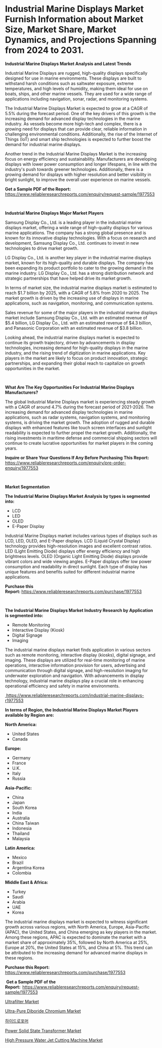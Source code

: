<p><h1>Industrial Marine Displays Market Furnish Information about Market Size, Market Share, Market Dynamics, and Projections Spanning from 2024 to 2031.</h1></p><p><strong>Industrial Marine Displays Market Analysis and Latest Trends</strong></p>
<p><p>Industrial Marine Displays are rugged, high-quality displays specifically designed for use in marine environments. These displays are built to withstand harsh conditions such as saltwater exposure, extreme temperatures, and high levels of humidity, making them ideal for use on boats, ships, and other marine vessels. They are used for a wide range of applications including navigation, sonar, radar, and monitoring systems.</p><p>The Industrial Marine Displays Market is expected to grow at a CAGR of 5.5% during the forecast period. One of the key drivers of this growth is the increasing demand for advanced display technologies in the marine industry. As vessels become more high-tech and complex, there is a growing need for displays that can provide clear, reliable information in challenging environmental conditions. Additionally, the rise of the Internet of Things (IoT) and smart ship technologies is expected to further boost the demand for industrial marine displays.</p><p>Another trend in the Industrial Marine Displays Market is the increasing focus on energy efficiency and sustainability. Manufacturers are developing displays with lower power consumption and longer lifespans, in line with the industry's push towards greener technologies. Additionally, there is a growing demand for displays with higher resolution and better visibility in bright sunlight, to improve the overall user experience on marine vessels.</p></p>
<p><strong>Get a Sample PDF of the Report:&nbsp;</strong> <a href="https://www.reliableresearchreports.com/enquiry/request-sample/1977553">https://www.reliableresearchreports.com/enquiry/request-sample/1977553</a></p>
<p>&nbsp;</p>
<p><strong>Industrial Marine Displays Major Market Players</strong></p>
<p><p>Samsung Display Co., Ltd. is a leading player in the industrial marine displays market, offering a wide range of high-quality displays for various marine applications. The company has a strong global presence and is known for its innovative display technologies. With a focus on research and development, Samsung Display Co., Ltd. continues to invest in new technologies to drive market growth.</p><p>LG Display Co., Ltd. is another key player in the industrial marine displays market, known for its high-quality and durable displays. The company has been expanding its product portfolio to cater to the growing demand in the marine industry. LG Display Co., Ltd. has a strong distribution network and strategic partnerships that have helped drive its market growth.</p><p>In terms of market size, the industrial marine displays market is estimated to reach $1.7 billion by 2025, with a CAGR of 5.8% from 2020 to 2025. The market growth is driven by the increasing use of displays in marine applications, such as navigation, monitoring, and communication systems.</p><p>Sales revenue for some of the major players in the industrial marine displays market include Samsung Display Co., Ltd. with an estimated revenue of $5.4 billion, LG Display Co., Ltd. with an estimated revenue of $4.3 billion, and Panasonic Corporation with an estimated revenue of $3.8 billion.</p><p>Looking ahead, the industrial marine displays market is expected to continue its growth trajectory, driven by advancements in display technologies, increasing demand for high-quality displays in the marine industry, and the rising trend of digitization in marine applications. Key players in the market are likely to focus on product innovation, strategic partnerships, and expanding their global reach to capitalize on growth opportunities in the market.</p></p>
<p>&nbsp;</p>
<p><strong>What Are The Key Opportunities For Industrial Marine Displays Manufacturers?</strong></p>
<p><p>The global Industrial Marine Displays market is experiencing steady growth with a CAGR of around 4.7% during the forecast period of 2021-2026. The increasing demand for advanced display technologies in marine applications, such as radar systems, navigation systems, and monitoring systems, is driving the market growth. The adoption of rugged and durable displays with enhanced features like touch screen interfaces and sunlight readability is expected to further propel the market growth. Additionally, the rising investments in maritime defense and commercial shipping sectors will continue to create lucrative opportunities for market players in the coming years.</p></p>
<p><strong>Inquire or Share Your Questions If Any Before Purchasing This Report:</strong> <a href="https://www.reliableresearchreports.com/enquiry/pre-order-enquiry/1977553">https://www.reliableresearchreports.com/enquiry/pre-order-enquiry/1977553</a></p>
<p>&nbsp;</p>
<p><strong>Market Segmentation</strong></p>
<p><strong>The Industrial Marine Displays Market Analysis by types is segmented into:</strong></p>
<p><ul><li>LCD</li><li>LED</li><li>OLED</li><li>E-Paper Display</li></ul></p>
<p><p>Industrial Marine Displays market includes various types of displays such as LCD, LED, OLED, and E-Paper displays. LCD (Liquid Crystal Display) technology provides high-resolution images and excellent contrast ratios. LED (Light Emitting Diode) displays offer energy efficiency and high brightness levels. OLED (Organic Light Emitting Diode) displays provide vibrant colors and wide viewing angles. E-Paper displays offer low power consumption and readability in direct sunlight. Each type of display has unique features and benefits suited for different industrial marine applications.</p></p>
<p><strong>Purchase this Report:&nbsp;</strong><a href="https://www.reliableresearchreports.com/purchase/1977553">https://www.reliableresearchreports.com/purchase/1977553</a></p>
<p>&nbsp;</p>
<p><strong>The Industrial Marine Displays Market Industry Research by Application is segmented into:</strong></p>
<p><ul><li>Remote Monitoring</li><li>Interactive Display (Kiosk)</li><li>Digital Signage</li><li>Imaging</li></ul></p>
<p><p>The industrial marine displays market finds application in various sectors such as remote monitoring, interactive display (kiosks), digital signage, and imaging. These displays are utilized for real-time monitoring of marine operations, interactive information provision for users, advertising and communication through digital signage, and high-resolution imaging for underwater exploration and navigation. With advancements in display technology, industrial marine displays play a crucial role in enhancing operational efficiency and safety in marine environments.</p></p>
<p><a href="https://www.reliableresearchreports.com/industrial-marine-displays-r1977553">&nbsp;https://www.reliableresearchreports.com/industrial-marine-displays-r1977553</a></p>
<p><strong>In terms of Region, the Industrial Marine Displays Market Players available by Region are:</strong></p>
<p>
    <p> <strong> North America: </strong>
        <ul>
            <li>United States</li>
            <li>Canada</li>
        </ul>
        </p> 
    <p> <strong> Europe: </strong>
        <ul>
            <li>Germany</li>
            <li>France</li>
            <li>U.K.</li>
            <li>Italy</li>
            <li>Russia</li>
        </ul>
        </p> 
    <p> <strong> Asia-Pacific: </strong>
        <ul>
            <li>China</li>
            <li>Japan</li>
            <li>South Korea</li>
            <li>India</li>
            <li>Australia</li>
            <li>China Taiwan</li>
            <li>Indonesia</li>
            <li>Thailand</li>
            <li>Malaysia</li>
        </ul>
        </p> 
    <p> <strong> Latin America: </strong>
        <ul>
            <li>Mexico</li>
            <li>Brazil</li>
            <li>Argentina Korea</li>
            <li>Colombia</li>
        </ul>
        </p> 
    <p> <strong> Middle East & Africa: </strong>
        <ul>
            <li>Turkey</li>
            <li>Saudi</li>
            <li>Arabia</li>
            <li>UAE</li>
            <li>Korea</li>
        </ul>
    </p>
    </p>
<p><p>The industrial marine displays market is expected to witness significant growth across various regions, with North America, Europe, Asia-Pacific (APAC), the United States, and China emerging as key players in the market. Among these regions, APAC is expected to dominate the market with a market share of approximately 35%, followed by North America at 25%, Europe at 20%, the United States at 15%, and China at 5%. This trend can be attributed to the increasing demand for advanced marine displays in these regions.</p></p>
<p><strong>Purchase this Report: </strong><a href="https://www.reliableresearchreports.com/purchase/1977553">https://www.reliableresearchreports.com/purchase/1977553</a></p>
<p>&nbsp;<strong>Get a Sample PDF of the Report:&nbsp;&nbsp;</strong><a href="https://www.reliableresearchreports.com/enquiry/request-sample/1977553">https://www.reliableresearchreports.com/enquiry/request-sample/1977553</a></p>
<p><strong></strong></p>
<p><p><a href="https://www.linkedin.com/pulse/ultrafilter-market-size-reveals-best-marketing-channels-global-hf4ae?trackingId=fIfda4eR0AyUiKT3PHq5gA%3D%3D">Ultrafilter Market</a></p><p><a href="https://issuu.com/reportprime-2/docs/ultra-pure-diboride-chromium-market-size-2030.pptx">Ultra-Pure Diboride Chromium Market</a></p><p><a href="https://github.com/vdhdwjyp90142/Market-Research-Report-List-1/blob/main/463896841039.md">하이드로포머</a></p><p><a href="https://github.com/lbird53714/Market-Research-Report-List-4/blob/main/power-solid-state-transformer-market.md">Power Solid State Transformer Market</a></p><p><a href="https://www.linkedin.com/pulse/high-pressure-water-jet-cutting-machine-market-insights-lwqde?trackingId=eJhaAAtrDBWHB2jrFfMz8A%3D%3D">High Pressure Water Jet Cutting Machine Market</a></p></p>